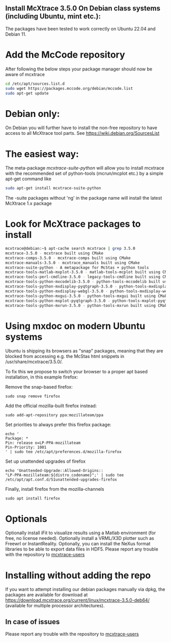 ## Install McXtrace 3.5.0 On Debian class systems (including Ubuntu, mint etc.):
The packages have been tested to work correctly on Ubuntu 22.04 and Debian 11.

# Add the McCode repository
After following the below steps your package manager should now be aware of mcxtrace
```bash
cd /etc/apt/sources.list.d
sudo wget https://packages.mccode.org/debian/mccode.list
sudo apt-get update
```

# Debian only:
On Debian you will further have to install the non-free repository to have access to all McXtrace tool parts. See https://wiki.debian.org/SourcesList

# The easiest way:
The meta-package *mcxtrace-suite-python* will allow you to install mcxtrace with the recommended set of python-tools (mcrun/mcplot etc.) by a simple apt-get command like
```bash
sudo apt-get install mcxtrace-suite-python
```
The -suite packages without 'ng' in the package name will install the
latest McXtrace 1.x package

# Look for McXtrace packages to install
```bash
mcxtrace@debian:~$ apt-cache search mcxtrace | grep 3.5.0
mcxtrace-3.5.0 - mcxtrace built using CMake
mcxtrace-comps-3.5.0 - mcxtrace-comps built using CMake
mcxtrace-manuals-3.5.0 - mcxtrace_manuals built using CMake
mcxtrace-suite-python - A metapackage for McStas + python tools
mcxtrace-tools-matlab-mxplot-3.5.0 - matlab-tools-mcplot built using CMake
mcxtrace-tools-perl-cmdline-3.5.0 - legacy-tools-cmdline built using CMake
mcxtrace-tools-python-mxcodelib-3.5.0 - python-tools-mccodelib built using CMake
mcxtrace-tools-python-mxdisplay-pyqtgraph-3.5.0 - python-tools-mxdisplay-pyqtgraph built using CMake
mcxtrace-tools-python-mxdisplay-webgl-3.5.0 - python-tools-mxdisplay-webgl built using CMake
mcxtrace-tools-python-mxgui-3.5.0 - python-tools-mxgui built using CMake
mcxtrace-tools-python-mxplot-pyqtgraph-3.5.0 - python-tools-mxplot-pyqtgraph built using CMake
mcxtrace-tools-python-mxrun-3.5.0 - python-tools-mxrun built using CMake
```
# Using mxdoc on modern Ubuntu systems
Ubuntu is shipping its browsers as "snap" packages, meaning that they
are blocked from accessing e.g. the McStas html snippets in
/usr/share/mcxtrace/3.5.0/.

To fix this we propose to switch your browser to a proper apt based
installation, in this example firefox:

Remove the snap-based firefox:
```
sudo snap remove firefox
```
Add the official mozilla-built firefox instead:
```
sudo add-apt-repository ppa:mozillateam/ppa
```
Set priorities to always prefer this firefox package:
```
echo '
Package: *
Pin: release o=LP-PPA-mozillateam
Pin-Priority: 1001
' | sudo tee /etc/apt/preferences.d/mozilla-firefox
```
Set up unattended upgrades of firefox
```
echo 'Unattended-Upgrade::Allowed-Origins::
"LP-PPA-mozillateam:${distro_codename}";' | sudo tee
/etc/apt/apt.conf.d/51unattended-upgrades-firefox
```
Finally, install firefox from the mozilla-channels
```
sudo apt install firefox
```

# Optionals
Optionally install iFit to visualize results using a Matlab environment (for free, no license needed).
Optionally install a VRML/X3D plotter such as Freewrl or InstantReality.
Optionally, you can install the NeXus format libraries to be able to export data files in HDF5.
Please report any trouble with the repository to [mcxtrace-users](mailto:mcxtrace-users@mcxtrace.org)

# Installing without adding the repo
If you want to attempt installing our debian packages manually via
dpkg, the packages are available for download at https://download.mcxtrace.org/current/linux/mcxtrace-3.5.0-deb64/
(available for multiple processor architectures).

## In case of issues
Please report any trouble with the repository to [mcxtrace-users](mailto:mcxtrace-users@mcxtrace.org)
